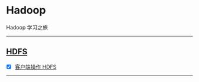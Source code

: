 # Hadoop

Hadoop 学习之旅



-----------------------------


## [HDFS](HdfsClientDemo)


- [x] [客户端操作 HDFS](HdfsClientDemo/src/main/java/com/cpucode/hdfs/HdfsClient.java)




-------------------------